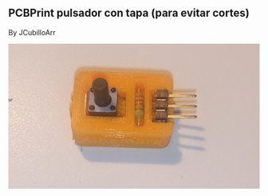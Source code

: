 ## PCBPrint pulsador con tapa (para evitar cortes)

By  JCubilloArr


![PCBPrint pulsador con tapa (para evitar cortes)](./IMG_20171017_214550.jpg)
